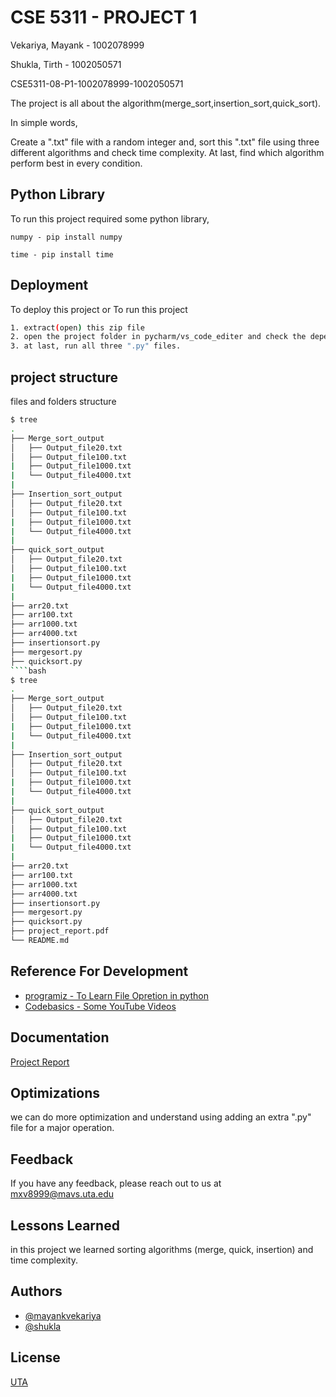 # CSE 5311 - PROJECT 1

Vekariya, Mayank - 1002078999

Shukla, Tirth - 1002050571

CSE5311-08-P1-1002078999-1002050571


The project is all about the algorithm(merge_sort,insertion_sort,quick_sort).

In simple words,

Create a ".txt" file with a random integer and, sort this ".txt" file using three different algorithms and check time complexity. At last, find which algorithm perform best in every condition.


## Python Library

To run this project required some python library,

`numpy - pip install numpy`

`time - pip install time`


## Deployment

To deploy this project or To run this project

```bash
1. extract(open) this zip file
2. open the project folder in pycharm/vs_code_editer and check the dependency
3. at last, run all three ".py" files.
```

## project structure

files and folders structure


````bash
$ tree
.
├── Merge_sort_output
│   ├── Output_file20.txt
│   ├── Output_file100.txt
|   ├── Output_file1000.txt
|   └── Output_file4000.txt
|
├── Insertion_sort_output
│   ├── Output_file20.txt
│   ├── Output_file100.txt
|   ├── Output_file1000.txt
|   └── Output_file4000.txt
|
├── quick_sort_output
│   ├── Output_file20.txt
│   ├── Output_file100.txt
|   ├── Output_file1000.txt
|   └── Output_file4000.txt
|
├── arr20.txt
├── arr100.txt
├── arr1000.txt
├── arr4000.txt
├── insertionsort.py
├── mergesort.py
├── quicksort.py
````bash
$ tree
.
├── Merge_sort_output
│   ├── Output_file20.txt
│   ├── Output_file100.txt
|   ├── Output_file1000.txt
|   └── Output_file4000.txt
|
├── Insertion_sort_output
│   ├── Output_file20.txt
│   ├── Output_file100.txt
|   ├── Output_file1000.txt
|   └── Output_file4000.txt
|
├── quick_sort_output
│   ├── Output_file20.txt
│   ├── Output_file100.txt
|   ├── Output_file1000.txt
|   └── Output_file4000.txt
|
├── arr20.txt
├── arr100.txt
├── arr1000.txt
├── arr4000.txt
├── insertionsort.py
├── mergesort.py
├── quicksort.py
├── project_report.pdf
└── README.md

````

## Reference For Development

 - [programiz - To Learn File Opretion in python](https://www.programiz.com/python-programming)
 - [Codebasics - Some YouTube Videos](https://www.youtube.com/watch?v=_t2GVaQasRY&list=PLeo1K3hjS3uu_n_a__MI_KktGTLYopZ12)
 
## Documentation

[Project Report](https://linktodocumentation)


## Optimizations

we can do more optimization and understand using adding an extra ".py" file for a major operation.

## Feedback

If you have any feedback, please reach out to us at mxv8999@mavs.uta.edu


## Lessons Learned

in this project we learned sorting algorithms (merge, quick, insertion) and time complexity.

## Authors

- [@mayankvekariya](https://www.linkedin.com/in/mayank-vekariya-468214180/)
- [@shukla](https://www.linkedin.com/in/tirth-shukla/)

## License

[UTA](https://www.uta.edu/)

